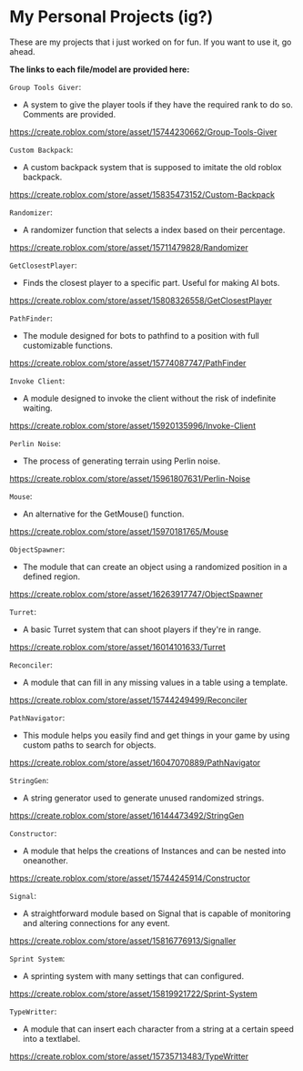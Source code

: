 # My Personal Projects (ig?)

These are my projects that i just worked on for fun.
If you want to use it, go ahead.

**The links to each file/model are provided here:**

`Group Tools Giver`:
- A system to give the player tools if they have the required rank to do so.
Comments are provided.

https://create.roblox.com/store/asset/15744230662/Group-Tools-Giver

`Custom Backpack`:
- A custom backpack system that is supposed to imitate the old roblox backpack.

https://create.roblox.com/store/asset/15835473152/Custom-Backpack

`Randomizer`:
- A randomizer function that selects a index based on their percentage.

https://create.roblox.com/store/asset/15711479828/Randomizer

`GetClosestPlayer`:
- Finds the closest player to a specific part. Useful for making AI bots.

https://create.roblox.com/store/asset/15808326558/GetClosestPlayer

`PathFinder`:
- The module designed for bots to pathfind to a position with full customizable functions.

https://create.roblox.com/store/asset/15774087747/PathFinder

`Invoke Client`:
- A module designed to invoke the client without the risk of indefinite waiting.

https://create.roblox.com/store/asset/15920135996/Invoke-Client

`Perlin Noise`:
- The process of generating terrain using Perlin noise.

https://create.roblox.com/store/asset/15961807631/Perlin-Noise

`Mouse`:
- An alternative for the GetMouse() function.

https://create.roblox.com/store/asset/15970181765/Mouse

`ObjectSpawner`:
- The module that can create an object using a randomized position in a defined region.

https://create.roblox.com/store/asset/16263917747/ObjectSpawner

`Turret`:
- A basic Turret system that can shoot players if they're in range.

https://create.roblox.com/store/asset/16014101633/Turret

`Reconciler`:
- A module that can fill in any missing values in a table using a template.

https://create.roblox.com/store/asset/15744249499/Reconciler

`PathNavigator`:
- This module helps you easily find and get things in your game by using custom paths to search for objects.

https://create.roblox.com/store/asset/16047070889/PathNavigator

`StringGen`:
- A string generator used to generate unused randomized strings.

https://create.roblox.com/store/asset/16144473492/StringGen

`Constructor`:
- A module that helps the creations of Instances and can be nested into oneanother.

https://create.roblox.com/store/asset/15744245914/Constructor

`Signal`:
- A straightforward module based on Signal that is capable of monitoring and altering connections for any event. 

https://create.roblox.com/store/asset/15816776913/Signaller

`Sprint System`:
- A sprinting system with many settings that can configured.

https://create.roblox.com/store/asset/15819921722/Sprint-System

`TypeWritter`:
- A module that can insert each character from a string at a certain speed into a textlabel.

https://create.roblox.com/store/asset/15735713483/TypeWritter
